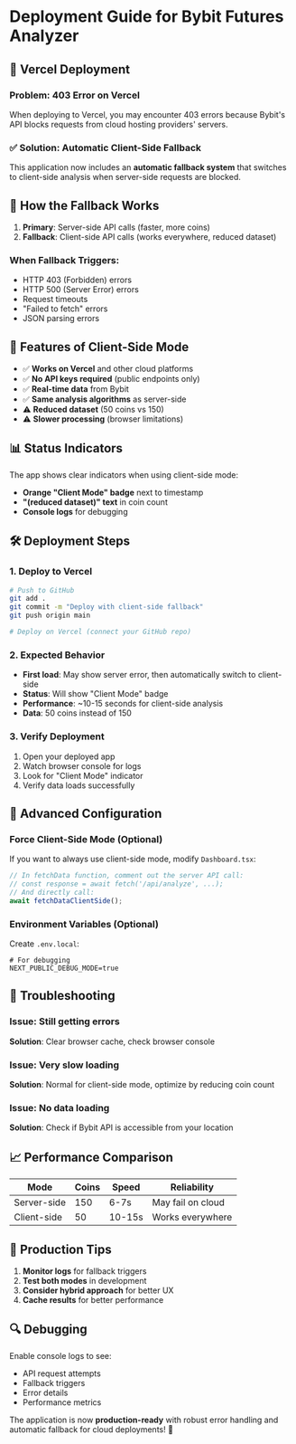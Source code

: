 # Deployment Guide for Bybit Futures Analyzer

## 🚀 Vercel Deployment

### Problem: 403 Error on Vercel
When deploying to Vercel, you may encounter 403 errors because Bybit's API blocks requests from cloud hosting providers' servers.

### ✅ Solution: Automatic Client-Side Fallback
This application now includes an **automatic fallback system** that switches to client-side analysis when server-side requests are blocked.

## 🔄 How the Fallback Works

1. **Primary**: Server-side API calls (faster, more coins)
2. **Fallback**: Client-side API calls (works everywhere, reduced dataset)

### When Fallback Triggers:
- HTTP 403 (Forbidden) errors
- HTTP 500 (Server Error) errors
- Request timeouts
- "Failed to fetch" errors
- JSON parsing errors

## 🎯 Features of Client-Side Mode

- ✅ **Works on Vercel** and other cloud platforms
- ✅ **No API keys required** (public endpoints only)
- ✅ **Real-time data** from Bybit
- ✅ **Same analysis algorithms** as server-side
- ⚠️ **Reduced dataset** (50 coins vs 150)
- ⚠️ **Slower processing** (browser limitations)

## 📊 Status Indicators

The app shows clear indicators when using client-side mode:
- **Orange "Client Mode" badge** next to timestamp
- **"(reduced dataset)" text** in coin count
- **Console logs** for debugging

## 🛠️ Deployment Steps

### 1. Deploy to Vercel
```bash
# Push to GitHub
git add .
git commit -m "Deploy with client-side fallback"
git push origin main

# Deploy on Vercel (connect your GitHub repo)
```

### 2. Expected Behavior
- **First load**: May show server error, then automatically switch to client-side
- **Status**: Will show "Client Mode" badge
- **Performance**: ~10-15 seconds for client-side analysis
- **Data**: 50 coins instead of 150

### 3. Verify Deployment
1. Open your deployed app
2. Watch browser console for logs
3. Look for "Client Mode" indicator
4. Verify data loads successfully

## 🔧 Advanced Configuration

### Force Client-Side Mode (Optional)
If you want to always use client-side mode, modify `Dashboard.tsx`:

```typescript
// In fetchData function, comment out the server API call:
// const response = await fetch('/api/analyze', ...);
// And directly call:
await fetchDataClientSide();
```

### Environment Variables (Optional)
Create `.env.local`:
```env
# For debugging
NEXT_PUBLIC_DEBUG_MODE=true
```

## 🐛 Troubleshooting

### Issue: Still getting errors
**Solution**: Clear browser cache, check browser console

### Issue: Very slow loading
**Solution**: Normal for client-side mode, optimize by reducing coin count

### Issue: No data loading
**Solution**: Check if Bybit API is accessible from your location

## 📈 Performance Comparison

| Mode | Coins | Speed | Reliability |
|------|-------|-------|-------------|
| Server-side | 150 | 6-7s | May fail on cloud |
| Client-side | 50 | 10-15s | Works everywhere |

## 🎯 Production Tips

1. **Monitor logs** for fallback triggers
2. **Test both modes** in development
3. **Consider hybrid approach** for better UX
4. **Cache results** for better performance

## 🔍 Debugging

Enable console logs to see:
- API request attempts
- Fallback triggers
- Error details
- Performance metrics

The application is now **production-ready** with robust error handling and automatic fallback for cloud deployments! 🚀 